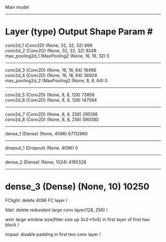 Main model
_________________________________________________________________
Layer (type)                 Output Shape              Param #   
=================================================================
conv2d_1 (Conv2D)            (None, 32, 32, 32)        896       
conv2d_2 (Conv2D)            (None, 32, 32, 32)        9248      
max_pooling2d_1 (MaxPooling2 (None, 16, 16, 32)        0         
_________________________________________________________________
conv2d_3 (Conv2D)            (None, 16, 16, 64)        18496     
conv2d_4 (Conv2D)            (None, 16, 16, 64)        36928     
max_pooling2d_2 (MaxPooling2 (None, 8, 8, 64)          0         
_________________________________________________________________
conv2d_5 (Conv2D)            (None, 8, 8, 128)         73856     
conv2d_6 (Conv2D)            (None, 8, 8, 128)         147584    
_________________________________________________________________
conv2d_7 (Conv2D)            (None, 8, 8, 256)         295168    
conv2d_8 (Conv2D)            (None, 8, 8, 256)         590080    
_________________________________________________________________
dense_1 (Dense)              (None, 4096)              67112960  
_________________________________________________________________
dropout_1 (Dropout)          (None, 4096)              0         
_________________________________________________________________
dense_2 (Dense)              (None, 1024)              4195328   
_________________________________________________________________
dense_3 (Dense)              (None, 10)                10250     
=================================================================

FClight: delete 4096 FC layer /

lldel: delete redundant large conv layer(128, 256) /

winl: large window size(filter size up 3x3->5x5) in first layer of first two block / 

nopad: disable padding in first two conv layer /